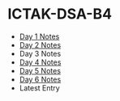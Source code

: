 # ICTAK-DSA-B4

- [Day 1 Notes](Day_1.md)
- [Day 2 Notes](Day_2.md)
- Day 3 Notes
- [Day 4 Notes](Day_4.md)
- [Day 5 Notes](Day_5.md)
- [Day 6 Notes](Day_6.md)
- Latest Entry